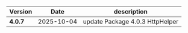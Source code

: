 | Version | Date | description |
|---|---|---|
| **4.0.7** | 2025-10-04 | update Package 4.0.3 HttpHelper |
